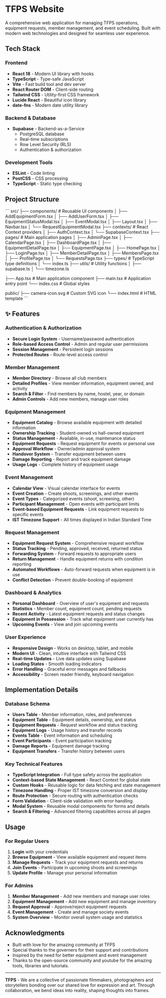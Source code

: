 # TFPS Website
A comprehensive web application for managing TFPS operations, equipment requests, member management, and event scheduling. Built with modern web technologies and designed for seamless user experience.

##  Tech Stack

### Frontend
- **React 18** - Modern UI library with hooks
- **TypeScript** - Type-safe JavaScript
- **Vite** - Fast build tool and dev server
- **React Router DOM** - Client-side routing
- **Tailwind CSS** - Utility-first CSS framework
- **Lucide React** - Beautiful icon library
- **date-fns** - Modern date utility library

### Backend & Database
- **Supabase** - Backend-as-a-Service
  - PostgreSQL database
  - Real-time subscriptions
  - Row Level Security (RLS)
  - Authentication & authorization

### Development Tools
- **ESLint** - Code linting
- **PostCSS** - CSS processing
- **TypeScript** - Static type checking

## Project Structure

\`\`\`
src/
├── components/           # Reusable UI components
│   ├── AddEquipmentForm.tsx
│   ├── AddUserForm.tsx
│   ├── EquipmentStatusModal.tsx
│   ├── EventModal.tsx
│   ├── Layout.tsx
│   ├── Navbar.tsx
│   └── RequestEquipmentModal.tsx
├── contexts/            # React Context providers
│   ├── AuthContext.tsx
│   └── SupabaseContext.tsx
├── pages/              # Main application pages
│   ├── AdminPage.tsx
│   ├── CalendarPage.tsx
│   ├── DashboardPage.tsx
│   ├── EquipmentDetailPage.tsx
│   ├── EquipmentPage.tsx
│   ├── HomePage.tsx
│   ├── LoginPage.tsx
│   ├── MemberDetailPage.tsx
│   ├── MembersPage.tsx
│   ├── ProfilePage.tsx
│   └── RequestsPage.tsx
├── types/              # TypeScript type definitions
│   └── index.ts
├── utils/              # Utility functions
│   ├── supabase.ts
│   └── timezone.ts


├── App.tsx             # Main application component
├── main.tsx           # Application entry point
└── index.css          # Global styles

public/
├── camera-icon.svg     # Custom SVG icon
└── index.html         # HTML template
\`\`\`

## ✨ Features

### Authentication & Authorization
- **Secure Login System** - Username/password authentication
- **Role-based Access Control** - Admin and regular user permissions
- **Session Management** - Persistent login sessions
- **Protected Routes** - Route-level access control

### Member Management
- **Member Directory** - Browse all club members
- **Detailed Profiles** - View member information, equipment owned, and activity
- **Search & Filter** - Find members by name, hostel, year, or domain
- **Admin Controls** - Add new members, manage user roles

### Equipment Management
- **Equipment Catalog** - Browse available equipment with detailed information
- **Ownership Tracking** - Student-owned vs hall-owned equipment
- **Status Management** - Available, in-use, maintenance status
- **Equipment Requests** - Request equipment for events or personal use
- **Approval Workflow** - Owner/admin approval system
- **Handover System** - Transfer equipment between users
- **Damage Reporting** - Report and track equipment damage
- **Usage Logs** - Complete history of equipment usage

### Event Management
- **Calendar View** - Visual calendar interface for events
- **Event Creation** - Create shoots, screenings, and other events
- **Event Types** - Categorized events (shoot, screening, other)
- **Participant Management** - Open events with participant limits
- **Event-based Equipment Requests** - Link equipment requests to specific events
- **IST Timezone Support** - All times displayed in Indian Standard Time

### Request Management
- **Equipment Request System** - Comprehensive request workflow
- **Status Tracking** - Pending, approved, received, returned status
- **Forwarding System** - Forward requests to appropriate users
- **Return Management** - Handle equipment returns with condition reporting
- **Automated Workflows** - Auto-forward requests when equipment is in use
- **Conflict Detection** - Prevent double-booking of equipment

### Dashboard & Analytics
- **Personal Dashboard** - Overview of user's equipment and requests
- **Statistics** - Member count, equipment count, pending requests
- **Recent Activity** - Latest equipment requests and status changes
- **Equipment in Possession** - Track what equipment user currently has
- **Upcoming Events** - View and join upcoming events

### User Experience
- **Responsive Design** - Works on desktop, tablet, and mobile
- **Modern UI** - Clean, intuitive interface with Tailwind CSS
- **Real-time Updates** - Live data updates using Supabase
- **Loading States** - Smooth loading indicators
- **Error Handling** - Graceful error messages and fallbacks
- **Accessibility** - Screen reader friendly, keyboard navigation

## Implementation Details

### Database Schema
- **Users Table** - Member information, roles, and preferences
- **Equipment Table** - Equipment details, ownership, and status
- **Equipment Requests** - Request workflow and status tracking
- **Equipment Logs** - Usage history and transfer records
- **Events Table** - Event information and scheduling
- **Event Participants** - Event participation tracking
- **Damage Reports** - Equipment damage tracking
- **Equipment Transfers** - Transfer history between users

### Key Technical Features
- **TypeScript Integration** - Full type safety across the application
- **Context-based State Management** - React Context for global state
- **Custom Hooks** - Reusable logic for data fetching and state management
- **Timezone Handling** - Proper IST timezone conversion and display
- **Route Protection** - Secure routing with authentication checks
- **Form Validation** - Client-side validation with error handling
- **Modal System** - Reusable modal components for forms and details
- **Search & Filtering** - Advanced filtering capabilities across all pages


## Usage

### For Regular Users
1. **Login** with your credentials
2. **Browse Equipment** - View available equipment and request items
3. **Manage Requests** - Track your equipment requests and returns
4. **Join Events** - Participate in upcoming shoots and screenings
5. **Update Profile** - Manage your personal information

### For Admins
1. **Member Management** - Add new members and manage user roles
2. **Equipment Management** - Add new equipment and manage inventory
3. **Request Approval** - Approve/reject equipment requests
4. **Event Management** - Create and manage society events
5. **System Overview** - Monitor overall system usage and statistics

## Acknowledgments

- Built with love for the amazing community at TFPS
- Special thanks to the governers for their support and contributions
- Inspired by the need for better equipment and event management
- Thanks to the open-source community and youtube for the amazing tools, libraries and tutorials.

---

**TFPS** - We are a collective of passionate filmmakers, photographers and storytellers bonding over our shared love for expression and art. Through collaboration, we bend ideas into reality, shaping thoughts into frames.
